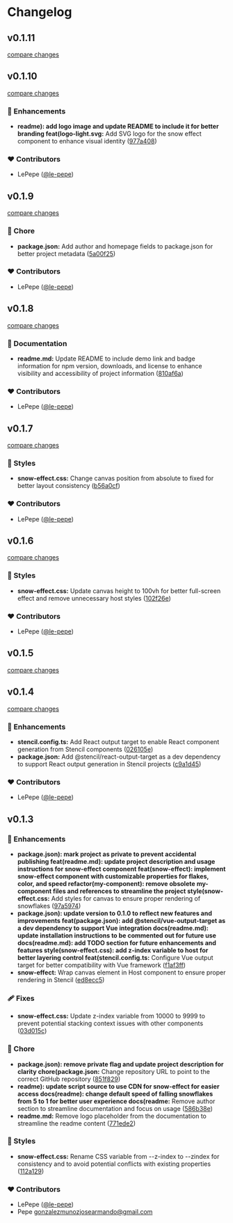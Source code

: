 # Changelog


## v0.1.11

[compare changes](https://github.com/le-pepe/snow-effect/compare/v0.1.10...v0.1.11)

## v0.1.10

[compare changes](https://github.com/le-pepe/snow-effect/compare/v0.1.9...v0.1.10)

### 🚀 Enhancements

- **readme): add logo image and update README to include it for better branding feat(logo-light.svg:** Add SVG logo for the snow effect component to enhance visual identity ([977a408](https://github.com/le-pepe/snow-effect/commit/977a408))

### ❤️ Contributors

- LePepe ([@le-pepe](http://github.com/le-pepe))

## v0.1.9

[compare changes](https://github.com/le-pepe/snow-effect/compare/v0.1.8...v0.1.9)

### 🏡 Chore

- **package.json:** Add author and homepage fields to package.json for better project metadata ([5a00f25](https://github.com/le-pepe/snow-effect/commit/5a00f25))

### ❤️ Contributors

- LePepe ([@le-pepe](http://github.com/le-pepe))

## v0.1.8

[compare changes](https://github.com/le-pepe/snow-effect/compare/v0.1.7...v0.1.8)

### 📖 Documentation

- **readme.md:** Update README to include demo link and badge information for npm version, downloads, and license to enhance visibility and accessibility of project information ([810af6a](https://github.com/le-pepe/snow-effect/commit/810af6a))

### ❤️ Contributors

- LePepe ([@le-pepe](http://github.com/le-pepe))

## v0.1.7

[compare changes](https://github.com/le-pepe/snow-effect/compare/v0.1.6...v0.1.7)

### 🎨 Styles

- **snow-effect.css:** Change canvas position from absolute to fixed for better layout consistency ([b56a0cf](https://github.com/le-pepe/snow-effect/commit/b56a0cf))

### ❤️ Contributors

- LePepe ([@le-pepe](http://github.com/le-pepe))

## v0.1.6

[compare changes](https://github.com/le-pepe/snow-effect/compare/v0.1.5...v0.1.6)

### 🎨 Styles

- **snow-effect.css:** Update canvas height to 100vh for better full-screen effect and remove unnecessary host styles ([102f26e](https://github.com/le-pepe/snow-effect/commit/102f26e))

### ❤️ Contributors

- LePepe ([@le-pepe](http://github.com/le-pepe))

## v0.1.5

[compare changes](https://github.com/le-pepe/snow-effect/compare/v0.1.4...v0.1.5)

## v0.1.4

[compare changes](https://github.com/le-pepe/snow-effect/compare/v0.1.3...v0.1.4)

### 🚀 Enhancements

- **stencil.config.ts:** Add React output target to enable React component generation from Stencil components ([026105e](https://github.com/le-pepe/snow-effect/commit/026105e))
- **package.json:** Add @stencil/react-output-target as a dev dependency to support React output generation in Stencil projects ([c9a1d45](https://github.com/le-pepe/snow-effect/commit/c9a1d45))

### ❤️ Contributors

- LePepe ([@le-pepe](http://github.com/le-pepe))

## v0.1.3


### 🚀 Enhancements

- **package.json): mark project as private to prevent accidental publishing feat(readme.md): update project description and usage instructions for snow-effect component feat(snow-effect): implement snow-effect component with customizable properties for flakes, color, and speed refactor(my-component): remove obsolete my-component files and references to streamline the project style(snow-effect.css:** Add styles for canvas to ensure proper rendering of snowflakes ([97a5974](https://github.com/le-pepe/snow-effect/commit/97a5974))
- **package.json): update version to 0.1.0 to reflect new features and improvements feat(package.json): add @stencil/vue-output-target as a dev dependency to support Vue integration docs(readme.md): update installation instructions to be commented out for future use docs(readme.md): add TODO section for future enhancements and features style(snow-effect.css): add z-index variable to host for better layering control feat(stencil.config.ts:** Configure Vue output target for better compatibility with Vue framework ([f1af3ff](https://github.com/le-pepe/snow-effect/commit/f1af3ff))
- **snow-effect:** Wrap canvas element in Host component to ensure proper rendering in Stencil ([ed8ecc5](https://github.com/le-pepe/snow-effect/commit/ed8ecc5))

### 🩹 Fixes

- **snow-effect.css:** Update z-index variable from 10000 to 9999 to prevent potential stacking context issues with other components ([03d015c](https://github.com/le-pepe/snow-effect/commit/03d015c))

### 🏡 Chore

- **package.json): remove private flag and update project description for clarity chore(package.json:** Change repository URL to point to the correct GitHub repository ([851f829](https://github.com/le-pepe/snow-effect/commit/851f829))
- **readme): update script source to use CDN for snow-effect for easier access docs(readme): change default speed of falling snowflakes from 5 to 1 for better user experience docs(readme:** Remove author section to streamline documentation and focus on usage ([586b38e](https://github.com/le-pepe/snow-effect/commit/586b38e))
- **readme.md:** Remove logo placeholder from the documentation to streamline the readme content ([771ede2](https://github.com/le-pepe/snow-effect/commit/771ede2))

### 🎨 Styles

- **snow-effect.css:** Rename CSS variable from --z-index to --zindex for consistency and to avoid potential conflicts with existing properties ([112a129](https://github.com/le-pepe/snow-effect/commit/112a129))

### ❤️ Contributors

- LePepe ([@le-pepe](http://github.com/le-pepe))
- Pepe <gonzalezmunozjosearmando@gmail.com>

